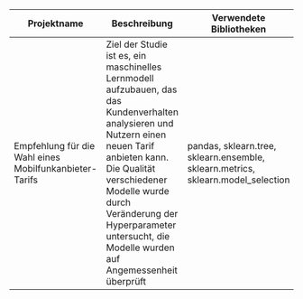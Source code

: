 **Projektname** | **Beschreibung** | **Verwendete Bibliotheken**
------------ | ------------- | -------------
Empfehlung für die Wahl eines Mobilfunkanbieter-Tarifs | Ziel der Studie ist es, ein maschinelles Lernmodell aufzubauen, das das Kundenverhalten analysieren und Nutzern einen neuen Tarif anbieten kann. Die Qualität verschiedener Modelle wurde durch Veränderung der Hyperparameter untersucht, die Modelle wurden auf Angemessenheit überprüft | pandas, sklearn.tree, sklearn.ensemble, sklearn.metrics, sklearn.model_selection
